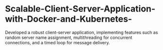 # Scalable-Client-Server-Application-with-Docker-and-Kubernetes-
Developed a robust client-server application, implementing features such as random server name assignment, multithreading for concurrent connections, and a timed loop for message delivery.
